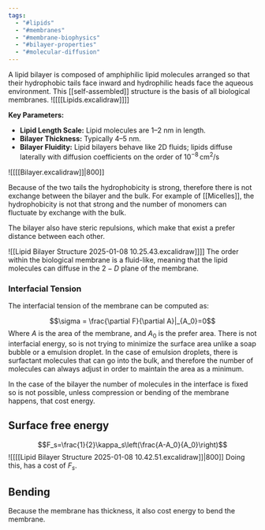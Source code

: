 ```yaml
---
tags:
  - "#lipids"
  - "#membranes"
  - "#membrane-biophysics"
  - "#bilayer-properties"
  - "#molecular-diffusion"
---
```

A lipid bilayer is composed of amphiphilic lipid molecules arranged so that their hydrophobic tails face inward and hydrophilic heads face the aqueous environment. This [[self-assembled]] structure is the basis of all biological membranes.
![[[[Lipids.excalidraw]]]]


**Key Parameters:**
- **Lipid Length Scale:** Lipid molecules are 1–2 nm in length.  
- **Bilayer Thickness:** Typically 4–5 nm.  
- **Bilayer Fluidity:** Lipid bilayers behave like 2D fluids; lipids diffuse laterally with diffusion coefficients on the order of $10^{-8} \, \text{cm}^2/\text{s}$ 



![[[[Bilayer.excalidraw]]|800]]

Because of the two tails the hydrophobicity is strong, therefore there is not exchange between the bilayer and the bulk. 
For example of [[Micelles]], the hydrophobicity is not that strong and the number of monomers can fluctuate by exchange with the bulk. 

The bilayer also have steric repulsions, which make that exist a prefer distance between each other.

![[Lipid Bilayer Structure 2025-01-08 10.25.43.excalidraw]]]]
The order within the biological membrane is a fluid-like, meaning that the lipid molecules can diffuse in the $2-D$ plane of the membrane.

### Interfacial Tension

The interfacial tension of the membrane can be computed as:

$$\sigma = \frac{\partial F}{\partial A}|_{A_0}=0$$
Where $A$ is the area of the membrane, and $A_0$ is the prefer area. There is not interfacial energy, so is not trying to minimize the surface area unlike a soap bubble or a emulsion droplet. 
In the case of emulsion droplets, there is surfactant molecules that can go into the bulk, and therefore the number of molecules can always adjust in order to maintain the area as a minimum. 

In the case of the bilayer the number of molecules in the interface is fixed so is not possible, unless compression or bending of the membrane happens, that cost energy. 

## Surface free energy

$$F_s=\frac{1}{2}\kappa_s\left(\frac{A-A_0}{A_0}\right)$$
![[[[Lipid Bilayer Structure 2025-01-08 10.42.51.excalidraw]]|800]]
 Doing this, has a cost of $F_s$. 

## Bending

Because the membrane has thickness, it also cost energy to bend the membrane. 
